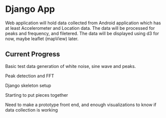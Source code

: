 # Django App

Web application will hold data collected from Android application which has at least Accelerometer and Location data. The data will be processed
for peaks and frequency, and filetered. The data will be displayed using d3 for now, maybe leaflet (mapView) later.

## Current Progress

Basic test data generation of white noise, sine wave and peaks.

Peak detection and FFT

Django skeleton setup

Starting to put pieces together

Need to make a prototype front end, and enough visualizations to know if data collection is working
